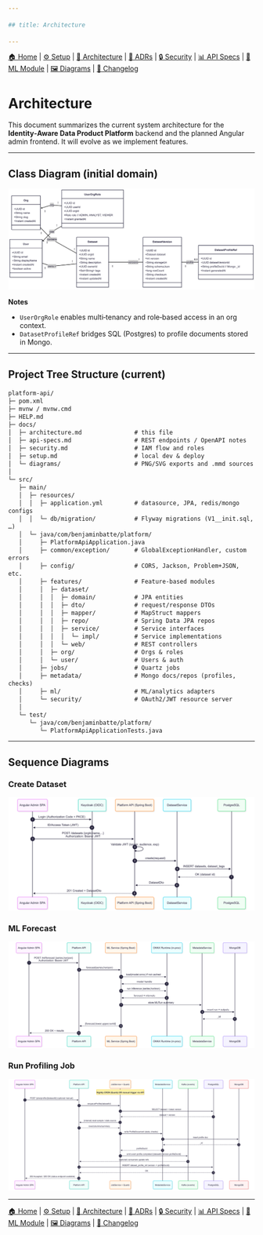 ```yaml
---

## title: Architecture

---
```


[🏠 Home](index.md) | [⚙ Setup](setup.md) | [📐 Architecture](architecture.md) | [📜 ADRs](ADRs/index.md) | [🔒 Security](security.md) | [📊 API Specs](api-specs.md) | [🤖 ML Module](ml-module.md) | [🖼 Diagrams](diagrams.md) | [📝 Changelog](CHANGELOG.md)

# Architecture

This document summarizes the current system architecture for the **Identity‑Aware Data Product Platform** backend and the planned Angular admin frontend. It will evolve as we implement features.

---

## Class Diagram (initial domain)

![Domain Class Diagram](diagrams/domain.png)

**Notes**

* `UserOrgRole` enables multi‑tenancy and role‑based access in an org context.
* `DatasetProfileRef` bridges SQL (Postgres) to profile documents stored in Mongo.

---

## Project Tree Structure (current)

```text
platform-api/
├─ pom.xml
├─ mvnw / mvnw.cmd
├─ HELP.md
├─ docs/
│  ├─ architecture.md               # this file
│  ├─ api-specs.md                  # REST endpoints / OpenAPI notes
│  ├─ security.md                   # IAM flow and roles
│  ├─ setup.md                      # local dev & deploy
│  └─ diagrams/                     # PNG/SVG exports and .mmd sources
│
└─ src/
   ├─ main/
   │  ├─ resources/
   │  │  ├─ application.yml         # datasource, JPA, redis/mongo configs
   │  │  └─ db/migration/           # Flyway migrations (V1__init.sql, …)
   │  └─ java/com/benjaminbatte/platform/
   │     ├─ PlatformApiApplication.java
   │     ├─ common/exception/       # GlobalExceptionHandler, custom errors
   │     ├─ config/                 # CORS, Jackson, Problem+JSON, etc.
   │     ├─ features/               # Feature-based modules
   │     │  ├─ dataset/
   │     │  │  ├─ domain/           # JPA entities
   │     │  │  ├─ dto/              # request/response DTOs
   │     │  │  ├─ mapper/           # MapStruct mappers
   │     │  │  ├─ repo/             # Spring Data JPA repos
   │     │  │  ├─ service/          # Service interfaces
   │     │  │  │  └─ impl/          # Service implementations
   │     │  │  └─ web/              # REST controllers
   │     │  ├─ org/                 # Orgs & roles
   │     │  └─ user/                # Users & auth
   │     ├─ jobs/                   # Quartz jobs
   │     ├─ metadata/               # Mongo docs/repos (profiles, checks)
   │     ├─ ml/                     # ML/analytics adapters
   │     └─ security/               # OAuth2/JWT resource server
   │
   └─ test/
      └─ java/com/benjaminbatte/platform/
         └─ PlatformApiApplicationTests.java

```

---

## Sequence Diagrams

### Create Dataset

![Create Dataset Sequence](diagrams/create_dataset.png)

### ML Forecast

![ML Forecast Sequence](diagrams/ml_forecast.png)

### Run Profiling Job

![Run Profiling Job Sequence](diagrams/run_profilling_job.png)

---

[🏠 Home](index.md) | [⚙ Setup](setup.md) | [📐 Architecture](architecture.md) | [📜 ADRs](ADRs/index.md) | [🔒 Security](security.md) | [📊 API Specs](api-specs.md) | [🤖 ML Module](ml-module.md) | [🖼 Diagrams](diagrams.md) | [📝 Changelog](CHANGELOG.md)
